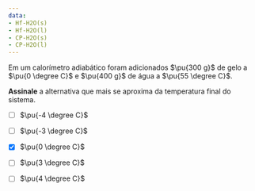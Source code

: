 ```yaml
---
data:
- Hf-H2O(s)
- Hf-H2O(l)
- CP-H2O(s)
- CP-H2O(l)
---
```


Em um calorímetro adiabático foram adicionados $\pu{300 g}$ de gelo a $\pu{0 \degree C}$ e $\pu{400 g}$ de água a $\pu{55 \degree C}$. 

**Assinale** a alternativa que mais se aproxima da temperatura final do sistema.

- [ ] $\pu{-4 \degree C}$   
- [ ] $\pu{-3 \degree C}$   
- [x] $\pu{0 \degree C}$   
- [ ] $\pu{3 \degree C}$    
- [ ] $\pu{4 \degree C}$    

